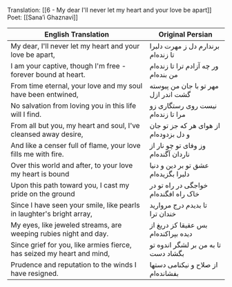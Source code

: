 
Translation:  [[6 - My dear I'll never let my heart and your love be apart]]  
Poet: [[Sana’i Ghaznavi]]


| English Translation | Original Persian |
|---------------------|------------------|
| My dear, I'll never let my heart and your love be apart,| برندارم دل ز مهرت دلبرا تا زنده‌ام |
| I am your captive, though I'm free - forever bound at heart.  | ور چه آزادم ترا تا زنده‌ام من بنده‌ام |
| From time eternal, your love and my soul have been entwined,| مهر تو با جان من پیوسته گشت اندر ازل |
| No salvation from loving you in this life will I find. | نیست روی رستگاری زو مرا تا زنده‌ام |
| From all but you, my heart and soul, I've cleansed away desire, | از هوای هر که جز تو جان و دل بزدوده‌ام |
| And like a censer full of flame, your love fills me with fire. | وز وفای تو چو نار از ناردان آگنده‌ام |
| Over this world and after, to your love my heart is bound | عشق تو بر دین و دنیا دلبرا بگزیده‌ام |
 |Upon this path toward you, I cast my pride on the ground | خواجگی در راه تو در خاک راه افگنده‌ام |
| Since I have seen your smile, like pearls in laughter's bright array, | تا بدیدم درج مروارید خندان ترا |
| My eyes, like jeweled streams, are weeping rubies night and day. | بس عقیقا کز دریغ از دیده بپراکنده‌ام |
| Since grief for you, like armies fierce, has seized my heart and mind, | تا به من بر لشگر اندوه تو بگشاد دست |
| Prudence and reputation to the winds I have resigned. | از صلاح و نیکنامی دستها بفشانده‌ام |

